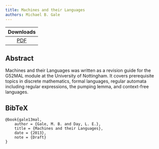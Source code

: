 ```yaml
---
title: Machines and their Languages
authors: Michael B. Gale
---
```


| Downloads |
|:--------:|
| [PDF](/publications/g52mal-revision-guide.pdf)      |

## Abstract

Machines and their Languages was written as a revision guide for the G52MAL module at the University of Nottingham.
It covers prerequisite topics in discrete mathematics, formal languages, regular automata including regular expressions, the pumping lemma, and context-free languages.

## BibTeX

```
@book{gale13mal,
    author = {Gale, M. B. and Day, L. E.},
    title = {Machines and their Languages},
    date = {2013},
    note = {Draft}
}
```
